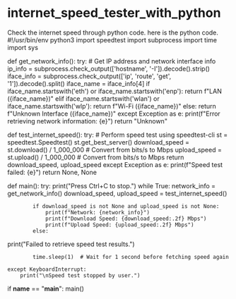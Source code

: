 # internet_speed_tester_with_python
Check the internet speed through python code.
here is the python code.
#!/usr/bin/env python3
import speedtest
import subprocess
import time
import sys

def get_network_info():
    try:
        # Get IP address and network interface info
        ip_info = subprocess.check_output(['hostname', '-I']).decode().strip()
        iface_info = subprocess.check_output(['ip', 'route', 'get', '1']).decode().split()
        iface_name = iface_info[4]
        if iface_name.startswith('eth') or iface_name.startswith('enp'):
            return f"LAN ({iface_name})"
        elif iface_name.startswith('wlan') or iface_name.startswith('wlp'):
            return f"Wi-Fi ({iface_name})"
        else:
            return f"Unknown Interface ({iface_name})"
    except Exception as e:
        print(f"Error retrieving network information: {e}")
        return "Unknown"

def test_internet_speed():
    try:
        # Perform speed test using speedtest-cli
        st = speedtest.Speedtest()
        st.get_best_server()
        download_speed = st.download() / 1_000_000  # Convert from bits/s to Mbps
        upload_speed = st.upload() / 1_000_000     # Convert from bits/s to Mbps
        return download_speed, upload_speed
    except Exception as e:
        print(f"Speed test failed: {e}")
        return None, None

def main():
    try:
        print("Press Ctrl+C to stop.")
        while True:
            network_info = get_network_info()
            download_speed, upload_speed = test_internet_speed()

            if download_speed is not None and upload_speed is not None:
                print(f"Network: {network_info}")
                print(f"Download Speed: {download_speed:.2f} Mbps")
                print(f"Upload Speed: {upload_speed:.2f} Mbps")
            else:
print("Failed to retrieve speed test results.")

            time.sleep(1)  # Wait for 1 second before fetching speed again

    except KeyboardInterrupt:
        print("\nSpeed test stopped by user.")

if __name__ == "__main__":
    main()
